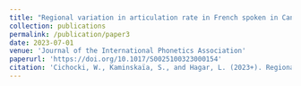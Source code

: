 ```yaml
---
title: "Regional variation in articulation rate in French spoken in Canada"
collection: publications
permalink: /publication/paper3
date: 2023-07-01
venue: 'Journal of the International Phonetics Association'
paperurl: 'https://doi.org/10.1017/S0025100323000154'
citation: 'Cichocki, W., Kaminskaïa, S., and Hagar, L. (2023+). Regional variation in articulation rate in French spoken in Canada. <i>Journal of the International Phonetics Association</i>, in press.'
---
```


